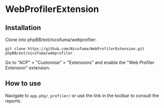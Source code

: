 WebProfilerExtension
==================

## Installation

Clone into phpBB/ext/nicofuma/webprofiler:

    git clone https://github.com/Nicofuma/WebProfilerExtension.git phpBB/ext/nicofuma/webprofiler
    
Go to "ACP" > "Customise" > "Extensions" and enable the "Web Profiler Extension" extension.

## How to use

Navigate to `app.php/_profiler/` or use the link in the toolbar to consult the reports.
